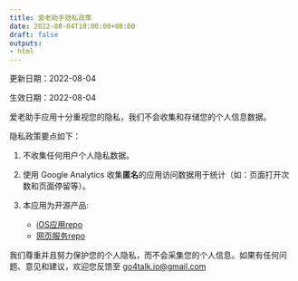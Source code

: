 ```yaml
---
title: 爱老助手隐私政策
date: 2022-08-04T10:00:00+08:00
draft: false
outputs:
- html
---
```


更新日期：2022-08-04

生效日期：2022-08-04

爱老助手应用十分重视您的隐私，我们不会收集和存储您的个人信息数据。

隐私政策要点如下：

1. 不收集任何用户个人隐私数据。

2. 使用 Google Analytics 收集**匿名**的应用访问数据用于统计（如：页面打开次数和页面停留等）。

3. 本应用为开源产品: 
   - [iOS应用repo](https://github.com/chenpeiyuan/caring-ios)
   - [网页服务repo](https://github.com/chenpeiyuan/caring-data)

我们尊重并且努力保护您的个人隐私，而不会采集您的个人信息。如果有任何问题、意见和建议，欢迎您反馈至 <a href=mailto:go4talk.io@gmail.com>go4talk.io@gmail.com</a>

